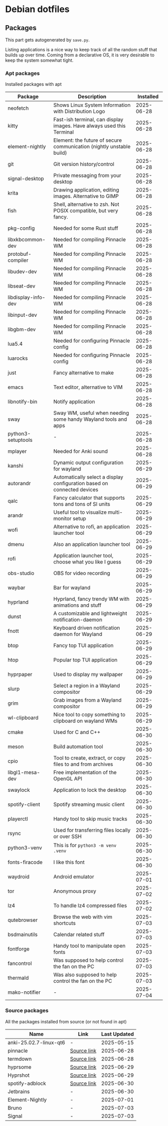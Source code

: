 # Debian dotfiles

## Packages

This part gets autogenerated by `save.py`.

Listing applications is a nice way to keep track of all the random stuff that builds up over time.
Coming from a declarative OS, it is very desirable to keep the system somewhat tight.

### Apt packages

Installed packages with apt

<!--BEGIN_APT_PACKAGES-->
| Package             | Description                                                             | Installed  |
|---------------------|-------------------------------------------------------------------------|------------|
| neofetch            | Shows Linux System Information with Distribution Logo                   | 2025-06-28 |
| kitty               | Fast-ish terminal, can display images. Have always used this Terminal   | 2025-06-28 |
| element-nightly     | Element: the future of secure communication (nightly unstable build)    | 2025-06-28 |
| git                 | Git version history/control                                             | 2025-06-28 |
| signal-desktop      | Private messaging from your desktop                                     | 2025-06-28 |
| krita               | Drawing application, editing images. Alternative to GIMP                | 2025-06-28 |
| fish                | Shell, alternative to zsh. Not POSIX compatible, but very fancy.        | 2025-06-28 |
| pkg-config          | Needed for some Rust stuff                                              | 2025-06-28 |
| libxkbcommon-dev    | Needed for compiling Pinnacle WM                                        | 2025-06-28 |
| protobuf-compiler   | Needed for compiling Pinnacle WM                                        | 2025-06-28 |
| libudev-dev         | Needed for compiling Pinnacle WM                                        | 2025-06-28 |
| libseat-dev         | Needed for compiling Pinnacle WM                                        | 2025-06-28 |
| libdisplay-info-dev | Needed for compiling Pinnacle WM                                        | 2025-06-28 |
| libinput-dev        | Needed for compiling Pinnacle WM                                        | 2025-06-28 |
| libgbm-dev          | Needed for compiling Pinnacle WM                                        | 2025-06-28 |
| lua5.4              | Needed for configuring Pinnacle config                                  | 2025-06-28 |
| luarocks            | Needed for configuring Pinnacle config                                  | 2025-06-28 |
| just                | Fancy alternative to make                                               | 2025-06-28 |
| emacs               | Text editor, alternative to VIM                                         | 2025-06-28 |
| libnotify-bin       | Notify application                                                      | 2025-06-28 |
| sway                | Sway WM, useful when needing some handy Wayland tools and apps          | 2025-06-28 |
| python3-setuptools  | -                                                                       | 2025-06-28 |
| mplayer             | Needed for Anki sound                                                   | 2025-06-28 |
| kanshi              | Dynamic output configuration for wayland                                | 2025-06-29 |
| autorandr           | Automatically select a display configuration based on connected devices | 2025-06-29 |
| qalc                | Fancy calculator that supports tons and tons of SI units                | 2025-06-29 |
| arandr              | Useful tool to visualize multi-monitor setup                            | 2025-06-29 |
| wofi                | Alternative to rofi, an application launcher tool                       | 2025-06-29 |
| dmenu               | Also an application launcher tool                                       | 2025-06-29 |
| rofi                | Application launcher tool, choose what you like I guess                 | 2025-06-29 |
| obs-studio          | OBS for video recording                                                 | 2025-06-29 |
| waybar              | Bar for wayland                                                         | 2025-06-29 |
| hyprland            | Hyprland, fancy trendy WM with animations and stuff                     | 2025-06-29 |
| dunst               | A customizable and lightweight notification-daemon                      | 2025-06-29 |
| fnott               | Keyboard driven notification daemon for Wayland                         | 2025-06-29 |
| btop                | Fancy top TUI application                                               | 2025-06-29 |
| htop                | Popular top TUI application                                             | 2025-06-29 |
| hyprpaper           | Used to display my wallpaper                                            | 2025-06-29 |
| slurp               | Select a region in a Wayland compositor                                 | 2025-06-29 |
| grim                | Grab images from a Wayland compositor                                   | 2025-06-29 |
| wl-clipboard        | Nice tool to copy something to clipboard on wayland WMs                 | 2025-06-29 |
| cmake               | Used for C and C++                                                      | 2025-06-30 |
| meson               | Build automation tool                                                   | 2025-06-30 |
| cpio                | Tool to create, extract, or copy files to and from archives             | 2025-06-30 |
| libgl1-mesa-dev     | Free implementation of the OpenGL API                                   | 2025-06-30 |
| swaylock            | Application to lock the desktop                                         | 2025-06-30 |
| spotify-client      | Spotify streaming music client                                          | 2025-06-30 |
| playerctl           | Handy tool to skip music tracks                                         | 2025-06-30 |
| rsync               | Used for transferring files locally or over SSH                         | 2025-06-30 |
| python3-venv        | This is for `python3 -m venv .venv`                                     | 2025-06-30 |
| fonts-firacode      | I like this font                                                        | 2025-06-30 |
| waydroid            | Android emulator                                                        | 2025-07-01 |
| tor                 | Anonymous proxy                                                         | 2025-07-02 |
| lz4                 | To handle lz4 compressed files                                          | 2025-07-02 |
| qutebrowser         | Browse the web with vim shortcuts                                       | 2025-07-03 |
| bsdmainutils        | Calendar related stuff                                                  | 2025-07-03 |
| fontforge           | Handy tool to manipulate open fonts                                     | 2025-07-03 |
| fancontrol          | Was supposed to help control the fan on the PC                          | 2025-07-03 |
| thermald            | Was also supposed to help control the fan on the PC                     | 2025-07-03 |
| mako-notifier       | -                                                                       | 2025-07-04 |
<!--END_APT_PACKAGES-->

### Source packages

All the packages installed from source (or not found in apt)

<!--BEGIN_SOURCE_PACKAGES-->
| Name                   | Link                                                     | Last Updated |
|------------------------|----------------------------------------------------------|--------------|
| anki-25.02.7-linux-qt6 | -                                                        | 2025-05-15   |
| pinnacle               | [Source link](https://github.com/pinnacle-comp/pinnacle) | 2025-06-28   |
| termdown               | [Source link](https://github.com/trehn/termdown)         | 2025-06-28   |
| hyprsome               | [Source link](https://github.com/Aadniz/hyprsome)        | 2025-06-29   |
| Hyprshot               | [Source link](https://github.com/Gustash/Hyprshot)       | 2025-06-29   |
| spotify-adblock        | [Source link](https://github.com/abba23/spotify-adblock) | 2025-06-30   |
| Jetbrains              | -                                                        | 2025-06-30   |
| Element-Nightly        | -                                                        | 2025-07-01   |
| Bruno                  | -                                                        | 2025-07-03   |
| Signal                 | -                                                        | 2025-07-03   |
<!--END_SOURCE_PACKAGES-->